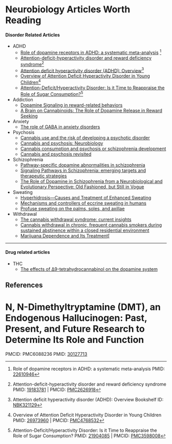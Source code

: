 # Neurobiology Articles Worth Reading

#### Disorder Related Articles
* ADHD
	- [Role of dopamine receptors in ADHD: a systematic meta-analysis][22610946] [^22610946]
	- [Attention-deficit-hyperactivity disorder and reward deficiency syndrome][19183781][^19183781]
	- [Attention deficit hyperactivity disorder (ADHD): Overview][NBK321129][^NBK321129]
	* [Overview of Attention Deficit Hyperactivity Disorder in Young Children][26973960][^26973960]
	- [Attention-Deficit/Hyperactivity Disorder: Is it Time to Reappraise the Role of Sugar Consumption?][21904085][^21904085]
* Addiction
	* [Dopamine Signaling in reward-related behaviors]
	* [A Brain on Cannabinoids: The Role of Dopamine Release in Reward Seeking]
* Anxiety
	* [The role of GABA in anxiety disorders]
* Psychosis
	*	[Cannabis use and the risk of developing a psychotic disorder]
	*	[Cannabis and psychosis: Neurobiology]
	*	[Cannabis consumption and psychosis or schizophrenia development]
	*	[Cannabis and psychosis revisited]
* Schizophrenia
	* [Pathway-specific dopamine abnormalities in schizophrenia]
	* [Signaling Pathways in Schizophrenia: emerging targets and therapeutic strategies]
	* [The Role of Dopamine in Schizophrenia from a Neurobiological and Evolutionary Perspective: Old Fashioned, but Still in Vogue]
* Sweating
	* [Hyperhidrosis—Causes and Treatment of Enhanced Sweating]
	* [Mechanisms and controllers of eccrine sweating in humans]
	* [Profuse sweating on the palms, soles, and axillae]
* Withdrawal
	* [The cannabis withdrawal syndrome: current insights]
	* [Cannabis withdrawal in chronic, frequent cannabis smokers during sustained abstinence within a closed residential environment]
	* [Marijuana Dependence and Its Treatment][
---
#### Drug related articles
* THC
	*  [The effects of Δ9-tetrahydrocannabinol on the dopamine system]
	
<!-- # ADHD -->





<!--- # Addiction-->
[Dopamine Signaling in reward-related behaviors]:https://www.ncbi.nlm.nih.gov/pmc/articles/PMC3795306/
[A Brain on Cannabinoids: The Role of Dopamine Release in Reward Seeking]:https://www.ncbi.nlm.nih.gov/pmc/articles/PMC3405830/
<!---# Anxiety ---> 
[The role of GABA in anxiety disorders]:https://www.ncbi.nlm.nih.gov/pubmed/12662130

<!---# Psychosis -->
[Cannabis use and the risk of developing a psychotic disorder]:https://www.ncbi.nlm.nih.gov/pmc/articles/PMC2424288/
[Cannabis and psychosis: Neurobiology]:https://www.ncbi.nlm.nih.gov/pubmed/29490380

[Cannabis consumption and psychosis or schizophrenia development]:https://www.ncbi.nlm.nih.gov/pubmed/30442059

[Cannabis and psychosis revisited]:https://www.ncbi.nlm.nih.gov/pubmed/25751443
<!---# Schizophrenia ---> 

[Pathway-specific dopamine abnormalities in schizophrenia]:https://www.ncbi.nlm.nih.gov/pmc/articles/PMC5177794/
[Signaling Pathways in Schizophrenia: emerging targets and therapeutic strategies]:https://www.ncbi.nlm.nih.gov/pmc/articles/PMC3635536/
[The Role of Dopamine in Schizophrenia from a Neurobiological and Evolutionary Perspective: Old Fashioned, but Still in Vogue]:https://www.ncbi.nlm.nih.gov/pmc/articles/PMC4032934/

<!--- Withdrawal ---> 
[The cannabis withdrawal syndrome: current insights]:https://www.ncbi.nlm.nih.gov/pmc/articles/PMC5414724/
[Cannabis withdrawal in chronic, frequent cannabis smokers during sustained abstinence within a closed residential environment]:https://www.ncbi.nlm.nih.gov/pubmed/24724880
[Time-course of the DSM-5 cannabis withdrawal symptoms in poly-substance abusers]:https://www.ncbi.nlm.nih.gov/pmc/articles/PMC4015312/
[Marijuana Dependence and Its Treatment]:https://www.ncbi.nlm.nih.gov/pmc/articles/PMC2797098/
[Diagnostic Criteria for Cannabis Withdrawal Syndrome]:https://www.ncbi.nlm.nih.gov/pmc/articles/PMC3311695/
[The effects of Δ9-tetrahydrocannabinol on the dopamine system]:https://www.ncbi.nlm.nih.gov/pmc/articles/PMC5123717/


[Mechanisms and controllers of eccrine sweating in humans]:https://www.ncbi.nlm.nih.gov/pmc/articles/PMC2866164/

[Hyperhidrosis—Causes and Treatment of Enhanced Sweating]:https://www.ncbi.nlm.nih.gov/pmc/articles/PMC2695293/

[Profuse sweating on the palms, soles, and axillae]:https://www.ncbi.nlm.nih.gov/pmc/articles/PMC1472949/


<!--- REFERENCES -->
## References

[22610946]:https://www.ncbi.nlm.nih.gov/pubmed/22610946
[^22610946]:Role of dopamine receptors in ADHD: a systematic meta-analysis
PMID: [22610946]


[19183781]:https://www.ncbi.nlm.nih.gov/pmc/articles/PMC2626918/
[PMC2626918]:https://www.ncbi.nlm.nih.gov/pmc/articles/PMC2626918/pdf/NDT-4-893.pdf
[^19183781]:Attention-deficit-hyperactivity disorder and reward deficiency syndrome
PMID:  [19183781] | PMCID: [PMC2626918]

[NBK321129]:https://www.ncbi.nlm.nih.gov/books/NBK321129/
[^NBK321129]:Attention deficit hyperactivity disorder (ADHD): Overview
Bookshelf ID: [NBK321129]

[26973960]:https://www.ncbi.nlm.nih.gov/pmc/articles/PMC4768532/
[PMC4768532]:https://www.ncbi.nlm.nih.gov/pmc/articles/PMC4768532/pdf/hpr-2015-2-2115.pdf
[^26973960]:Overview of Attention Deficit Hyperactivity Disorder in Young Children
PMID:  [26973960] | PMCID: [PMC4768532]

[21904085]:https://www.ncbi.nlm.nih.gov/pmc/articles/PMC3598008/
[PMC3598008]:https://www.ncbi.nlm.nih.gov/pmc/articles/PMC3598008/pdf/nihms446714.pdf
[^21904085]:Attention-Deficit/Hyperactivity Disorder: Is it Time to Reappraise the Role of Sugar Consumption?
PMID:  [21904085] | PMCID: [PMC3598008]

<!-- ADHD -->

<!-- Drugs -->

# N, N-Dimethyltryptamine (DMT), an Endogenous Hallucinogen: Past, Present, and Future Research to Determine Its Role and Function
PMCID: PMC6088236
PMID:  [30127713](https://www.ncbi.nlm.nih.gov/pubmed/30127713)
<!--stackedit_data:
eyJoaXN0b3J5IjpbNDA4MDEwNTA5LC0xMjg2MTQ4NzAzXX0=
-->